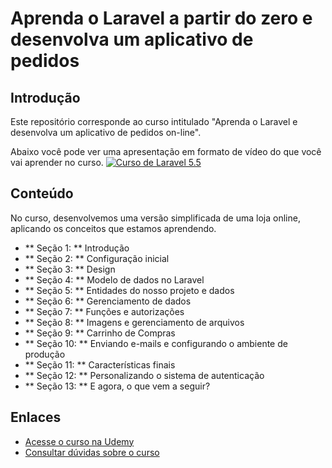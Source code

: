 # Aprenda o Laravel a partir do zero e desenvolva um aplicativo de pedidos

## Introdução

Este repositório corresponde ao curso intitulado "Aprenda o Laravel e desenvolva um aplicativo de pedidos on-line".

Abaixo você pode ver uma apresentação em formato de vídeo do que você vai aprender no curso.
[![Curso de Laravel 5.5](https://udemy-images.udemy.com/course/750x422/1349964_ba4a_3.jpg)](https://www.youtube.com/watch?v=8poZA7FZa0g)

## Conteúdo

No curso, desenvolvemos uma versão simplificada de uma loja online, aplicando os conceitos que estamos aprendendo.

- ** Seção 1: ** Introdução
- ** Seção 2: ** Configuração inicial
- ** Seção 3: ** Design
- ** Seção 4: ** Modelo de dados no Laravel
- ** Seção 5: ** Entidades do nosso projeto e dados
- ** Seção 6: ** Gerenciamento de dados
- ** Seção 7: ** Funções e autorizações
- ** Seção 8: ** Imagens e gerenciamento de arquivos
- ** Seção 9: ** Carrinho de Compras
- ** Seção 10: ** Enviando e-mails e configurando o ambiente de produção
- ** Seção 11: ** Características finais
- ** Seção 12: ** Personalizando o sistema de autenticação
- ** Seção 13: ** E agora, o que vem a seguir?

## Enlaces

- [Acesse o curso na Udemy](https://www.udemy.com/curso-laravel-5-5-desde-cero-desarrolla-publica-una-app-pedidos/?couponCode=DSCTO_ESPECIAL)
- [Consultar dúvidas sobre o curso](http://m.me/programacionymas)

